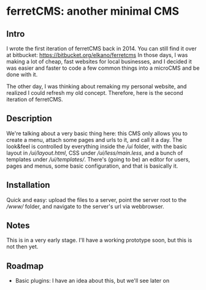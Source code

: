 # ferretCMS: another minimal CMS

## Intro
I wrote the first iteration of ferretCMS back in 2014. You can still find it over at bitbucket: https://bitbucket.org/elkano/ferretcms
In those days, I was making a lot of cheap, fast websites for local businesses, and I decided it was easier and faster to code a few common things into a microCMS and be done with it.

The other day, I was thinking about remaking my personal website, and realized I could refresh my old concept. Therefore, here is the second iteration of ferretCMS.

## Description
We're talking about a very basic thing here: this CMS only allows you to create a menu, attach some pages and urls to it, and call it a day. The look&feel is controlled by everything inside the */ui* folder, with the basic layout in */ui/layout.html*, CSS under */ui/less/main.less*, and a bunch of templates under */ui/templates/*. 
There's (going to be) an editor for users, pages and menus, some basic configuration, and that is basically it.

## Installation
Quick and easy: upload the files to a server, point the server root to the */www/* folder, and navigate to the server's url via webbrowser. 

## Notes
This is in a very early stage. I'll have a working prototype soon, but this is not then yet.

## Roadmap
 - Basic plugins: I have an idea about this, but we'll see later on
